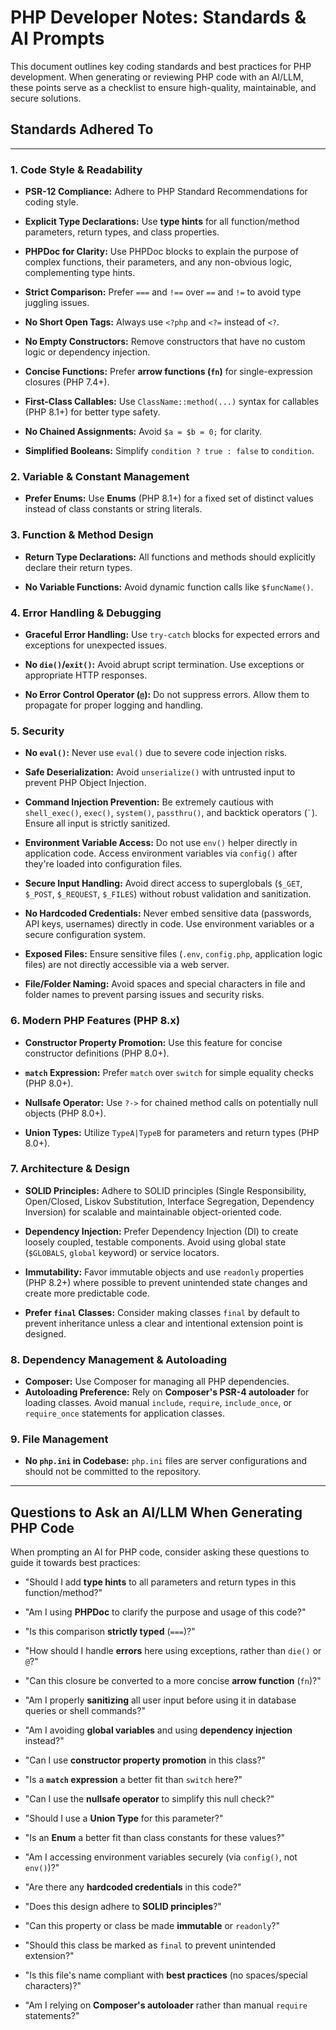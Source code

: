 # PHP Developer Notes: Standards & AI Prompts

This document outlines key coding standards and best practices for PHP development. When generating or reviewing PHP code with an AI/LLM, these points serve as a checklist to ensure high-quality, maintainable, and secure solutions.

## Standards Adhered To

---

### 1. Code Style & Readability

* **PSR-12 Compliance:** Adhere to PHP Standard Recommendations for coding style.

* **Explicit Type Declarations:** Use **type hints** for all function/method parameters, return types, and class properties.

* **PHPDoc for Clarity:** Use PHPDoc blocks to explain the purpose of complex functions, their parameters, and any non-obvious logic, complementing type hints.

* **Strict Comparison:** Prefer `===` and `!==` over `==` and `!=` to avoid type juggling issues.

* **No Short Open Tags:** Always use `<?php` and `<?=` instead of `<?`.

* **No Empty Constructors:** Remove constructors that have no custom logic or dependency injection.

* **Concise Functions:** Prefer **arrow functions (`fn`)** for single-expression closures (PHP 7.4+).

* **First-Class Callables:** Use `ClassName::method(...)` syntax for callables (PHP 8.1+) for better type safety.

* **No Chained Assignments:** Avoid `$a = $b = 0;` for clarity.

* **Simplified Booleans:** Simplify `condition ? true : false` to `condition`.

### 2. Variable & Constant Management

* **Prefer Enums:** Use **Enums** (PHP 8.1+) for a fixed set of distinct values instead of class constants or string literals.

### 3. Function & Method Design

* **Return Type Declarations:** All functions and methods should explicitly declare their return types.

* **No Variable Functions:** Avoid dynamic function calls like `$funcName()`.

### 4. Error Handling & Debugging

* **Graceful Error Handling:** Use `try-catch` blocks for expected errors and exceptions for unexpected issues.

* **No `die()`/`exit()`:** Avoid abrupt script termination. Use exceptions or appropriate HTTP responses.

* **No Error Control Operator (`@`):** Do not suppress errors. Allow them to propagate for proper logging and handling.

### 5. Security

* **No `eval()`:** Never use `eval()` due to severe code injection risks.

* **Safe Deserialization:** Avoid `unserialize()` with untrusted input to prevent PHP Object Injection.

* **Command Injection Prevention:** Be extremely cautious with `shell_exec()`, `exec()`, `system()`, `passthru()`, and backtick operators (`` ` ``). Ensure all input is strictly sanitized.

* **Environment Variable Access:** Do not use `env()` helper directly in application code. Access environment variables via `config()` after they're loaded into configuration files.

* **Secure Input Handling:** Avoid direct access to superglobals (`$_GET`, `$_POST`, `$_REQUEST`, `$_FILES`) without robust validation and sanitization.

* **No Hardcoded Credentials:** Never embed sensitive data (passwords, API keys, usernames) directly in code. Use environment variables or a secure configuration system.

* **Exposed Files:** Ensure sensitive files (`.env`, `config.php`, application logic files) are not directly accessible via a web server.

* **File/Folder Naming:** Avoid spaces and special characters in file and folder names to prevent parsing issues and security risks.

### 6. Modern PHP Features (PHP 8.x)

* **Constructor Property Promotion:** Use this feature for concise constructor definitions (PHP 8.0+).

* **`match` Expression:** Prefer `match` over `switch` for simple equality checks (PHP 8.0+).

* **Nullsafe Operator:** Use `?->` for chained method calls on potentially null objects (PHP 8.0+).

* **Union Types:** Utilize `TypeA|TypeB` for parameters and return types (PHP 8.0+).

### 7. Architecture & Design

* **SOLID Principles:** Adhere to SOLID principles (Single Responsibility, Open/Closed, Liskov Substitution, Interface Segregation, Dependency Inversion) for scalable and maintainable object-oriented code.

* **Dependency Injection:** Prefer Dependency Injection (DI) to create loosely coupled, testable components. Avoid using global state (`$GLOBALS`, `global` keyword) or service locators.

* **Immutability:** Favor immutable objects and use `readonly` properties (PHP 8.2+) where possible to prevent unintended state changes and create more predictable code.

* **Prefer `final` Classes:** Consider making classes `final` by default to prevent inheritance unless a clear and intentional extension point is designed.

### 8. Dependency Management & Autoloading

* **Composer:** Use Composer for managing all PHP dependencies.
* **Autoloading Preference:** Rely on **Composer's PSR-4 autoloader** for loading classes. Avoid manual `include`, `require`, `include_once`, or `require_once` statements for application classes.

### 9. File Management

* **No `php.ini` in Codebase:** `php.ini` files are server configurations and should not be committed to the repository.

---

## Questions to Ask an AI/LLM When Generating PHP Code

When prompting an AI for PHP code, consider asking these questions to guide it towards best practices:

* "Should I add **type hints** to all parameters and return types in this function/method?"

* "Am I using **PHPDoc** to clarify the purpose and usage of this code?"

* "Is this comparison **strictly typed** (`===`)?"

* "How should I handle **errors** here using exceptions, rather than `die()` or `@`?"

* "Can this closure be converted to a more concise **arrow function** (`fn`)?"

* "Am I properly **sanitizing** all user input before using it in database queries or shell commands?"

* "Am I avoiding **global variables** and using **dependency injection** instead?"

* "Can I use **constructor property promotion** in this class?"

* "Is a **`match` expression** a better fit than `switch` here?"

* "Can I use the **nullsafe operator** to simplify this null check?"

* "Should I use a **Union Type** for this parameter?"

* "Is an **Enum** a better fit than class constants for these values?"

* "Am I accessing environment variables securely (via `config()`, not `env()`)?"

* "Are there any **hardcoded credentials** in this code?"

* "Does this design adhere to **SOLID principles**?"

* "Can this property or class be made **immutable** or `readonly`?"

* "Should this class be marked as `final` to prevent unintended extension?"

* "Is this file's name compliant with **best practices** (no spaces/special characters)?"

* "Am I relying on **Composer's autoloader** rather than manual `require` statements?"